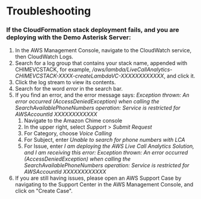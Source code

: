 # Troubleshooting

### If the CloudFormation stack deployment fails, and you are deploying with the Demo Asterisk Server:

1. In the AWS Management Console, navigate to the CloudWatch service, then CloudWatch Logs.
2. Search for a log group that contains your stack name, appended with CHIMEVCSTACK, for example, */aws/lambda/LiveCallAnalytics-CHIMEVCSTACK-XXXX-createLambdaVC-XXXXXXXXXXXX*, and click it.
3. Click the log stream to view its contents.
4. Search for the word *error* in the search bar.
5. If you find an error, and the error message says: *Exception thrown: An error occurred (AccessDeniedException) when calling the SearchAvailablePhoneNumbers operation: Service is restricted for AWSAccountId XXXXXXXXXXXX*
   1. Navigate to the Amazon Chime console
   2. In the upper right, select *Support* > *Submit Request*
   3. For Category, choose *Voice Calling*
   4. For Subject, enter *Unable to search for phone numbers with LCA*
   5. For Issue, enter *I am deploying the AWS Live Call Analytics Solution, and I am receiving this error: Exception thrown: An error occurred (AccessDeniedException) when calling the SearchAvailablePhoneNumbers operation: Service is restricted for AWSAccountId XXXXXXXXXXXX*
6. If you are still having issues, please open an AWS Support Case by navigating to the Support Center in the AWS Management Console, and click on "Create Case". 